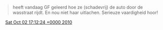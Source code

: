 > heeft vandaag GF geleerd hoe ze \(schadevrij\) de auto door de wasstraat rijdt\. En nou niet haar uitlachen\. Serieuze vaardigheid hoor\!

<img src="../../media/tweet.ico" width="12" /> [Sat Oct 02 17:12:24 +0000 2010](https://twitter.com/DromerDenker/status/26192004904)